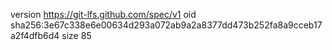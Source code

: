 version https://git-lfs.github.com/spec/v1
oid sha256:3e67c338e6e00634d293a072ab9a2a8377dd473b252fa8a9cceb17a2f4dfb6d4
size 85
